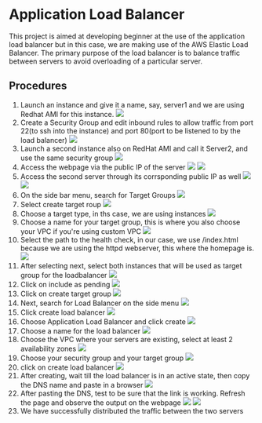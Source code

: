 # Application Load Balancer

This project is aimed at developing beginner at the use of the application load balancer but in this case, we are making use of the AWS Elastic Load Balancer. The primary purpose of the load balancer is to balance traffic between servers to avoid overloading of a particular server.
## Procedures

1. Launch an instance and give it a name, say, server1 and we are using Redhat AMI for this instance.
![](/img/01.launch%20instance.png)
2. Create a Security Group and edit inbound rules to allow traffic from port 22(to ssh into the instance) and port 80(port to be listened to by the load balancer)
![](/img/02SG.png)
3. Launch a second instance also on RedHat AMI and call it Server2, and use the same security group
![](/img/03anotherinstance.png)
4. Access the webpage via the public IP of the server
![](/img/04server1.png)
![](/img/06webpage1.png)
5. Access the second server through its corrsponding public IP as well 
![](/img/05server2.png)
![](/img/07webpage2.png)
6. On the side bar menu, search for Target Groups
![](/img/08selectTG.png)
7. Select create target roup
![](/img/09createTG.png)
8. Choose a target type, in ths case, we are using instances
![](/img/10choose-instances.png)
9. Choose a name for your target group, this is where you also choose your VPC if you're using custom VPC
![](/img/11choose-name.png)
10.  Select the path to the health check, in our case, we use /index.html because we are using the httpd webserver, this where the homepage is.
![](/img/12health-check.png)
11. After selecting next, select both instances that will be used as target group for the loadbalancer
![](/img/13select-instances.png)
12. Click on include as pending 
![](/img/14click-below.png)
13. Click on create target group 
![](/img/15createTG.png)
14. Next, search for Load Balancer on the side menu
![](/img/16select-LB.png)
15. Click create load balancer 
![](/img/17create-LB.png)
16. Choose Application Load Balancer and click create
![](/img/18choose.png)
17. Choose a name for the load balancer
![](/img/19choosename.png)
18. Choose the VPC where your servers are existing, select at least 2 availability zones 
![](/img/20selectvpc.png)
19. Choose your security group and your target group 
![](/img/21choose-SG.png)
20. click on create load balancer 
![](/img/22click-create.png)
21. After creating, wait till the load balancer is in an active state, then copy the DNS name and paste in a browser
![](/img/23active.png)
22. After pasting the DNS, test to be sure that the link is working. Refresh the page and observe the output on the webpage
![](/img/24webpage1.png)
![](/img/25webpage2.png)
23. We have successfully distributed the traffic between the two servers 
